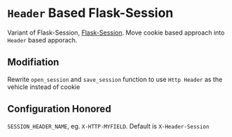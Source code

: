 # `Header` Based Flask-Session
Variant of Flask-Session, [Flask-Session](https://pypi.python.org/pypi/Flask-Session). Move cookie based approach into `Header` based apporach.

## Modifiation
Rewrite `open_session` and `save_session` function to use `Http Header` as the vehicle instead of cookie

## Configuration Honored
`SESSION_HEADER_NAME`, eg. `X-HTTP-MYFIELD`. Default is `X-Header-Session`
